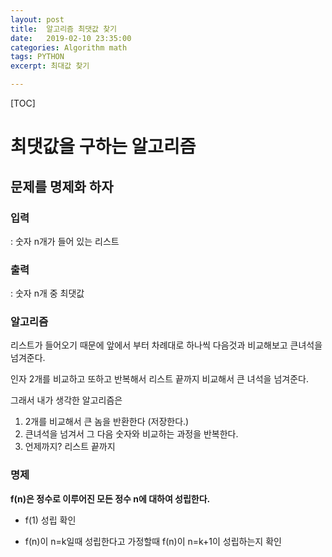 ```yaml
---
layout: post
title:  알고리즘 최댓값 찾기
date:   2019-02-10 23:35:00
categories: Algorithm math
tags: PYTHON
excerpt: 최대값 찾기

---
```


[TOC]





# 최댓값을 구하는 알고리즘

## 문제를 명제화 하자

### 입력

: 숫자 n개가 들어 있는 리스트

### 출력

: 숫자 n개 중 최댓값



### 알고리즘

리스트가 들어오기 때문에 앞에서 부터 차례대로 하나씩 다음것과 비교해보고 큰녀석을 넘겨준다.

인자 2개를 비교하고 또하고 반복해서 리스트 끝까지 비교해서 큰 녀석을 넘겨준다.

그래서 내가 생각한 알고리즘은

1. 2개를 비교해서 큰 놈을 반환한다 (저장한다.)
2. 큰녀석을 넘겨서 그 다음 숫자와 비교하는 과정을 반복한다.
3. 언제까지? 리스트 끝까지



### 명제

**f(n)은 정수로 이루어진  모든 정수 n에 대하여 성립한다.**

- f(1) 성립 확인

- f(n)이 n=k일때 성립한다고 가정할때 f(n)이 n=k+1이 성립하는지 확인

